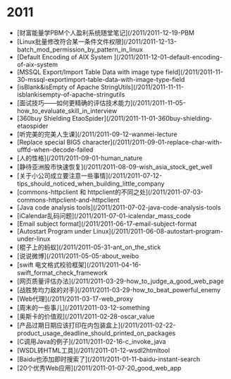 # 2011
* [财富能量学PBM个人盈利系统随堂笔记](/2011/2011-12-19-PBM
* [Linux批量修改符合某一条件文件权限](/2011/2011-12-13-batch_mod_permission_by_pattern_in_linux
* [Default Encoding of AIX System ](/2011/2011-12-01-default-encoding-of-aix-system
* [MSSQL Export/Import Table Data with image type field](/2011/2011-11-30-mssql-exportimport-table-data-with-image-type-field
* [isBlank&isEmpty of Apache StringUtils](/2011/2011-11-11-isblankisempty-of-apache-stringutils
* [面试技巧——如何更精确的评估技术能力](/2011/2011-11-05-how_to_evaluate_skill_in_interview
* [360buy Shielding EtaoSpider](/2011/2011-11-01-360buy-shielding-etaospider
* [听完美的完美人生课](/2011/2011-09-12-wanmei-lecture
* [Replace special BIG5 character](/2011/2011-09-01-replace-char-with-ufffd-when-decode-failed
* [人的性格](/2011/2011-09-01-human_nature
* [静待亚洲股市快速恢复](/2011/2011-08-09-wish_asia_stock_get_well
* [关于小公司成立要注意一些事情](/2011/2011-07-12-tips_should_noticed_when_building_little_company
* [commons-httpclient 和 httpclient的不同之处](/2011/2011-07-03-commons-httpclient-and-httpclient
* [Java code analysis tools](/2011/2011-07-02-java-code-analysis-tools
* [iCalendar乱码问题](/2011/2011-07-01-icalendar_mass_code
* [Email subject format](/2011/2011-06-17-email-subject-format
* [Autostart Program under Linux](/2011/2011-06-08-autostart-program-under-linux
* [棍子上的蚂蚁](/2011/2011-05-31-ant_on_the_stick
* [说说微博](/2011/2011-05-05-about_weibo
* [swift 电文格式校验框架](/2011/2011-04-16-swift_format_check_framework
* [网页质量评估办法](/2011/2011-03-29-how_to_judge_a_good_web_page
* [战胜势均力敌的对手](/2011/2011-03-29-how_to_beat_powerful_enemy
* [Web代理](/2011/2011-03-17-web_proxy
* [周末的一些事儿](/2011/2011-03-12-something
* [奥斯卡的价值观](/2011/2011-02-28-oscar_value
* [产品过期日期应该打印在内包装盒上](/2011/2011-02-22-product_usage_deadline_should_printed_on_packages
* [C调用Java的例子](/2011/2011-02-16-c_invoke_java
* [WSDL转HTML工具](/2011/2011-01-12-wsdl2htmltool
* [Baidu也添加即时搜索了](/2011/2011-01-11-baidu-instant-search
* [20个优秀Web应用](/2011/2011-01-07-20_good_web_app

